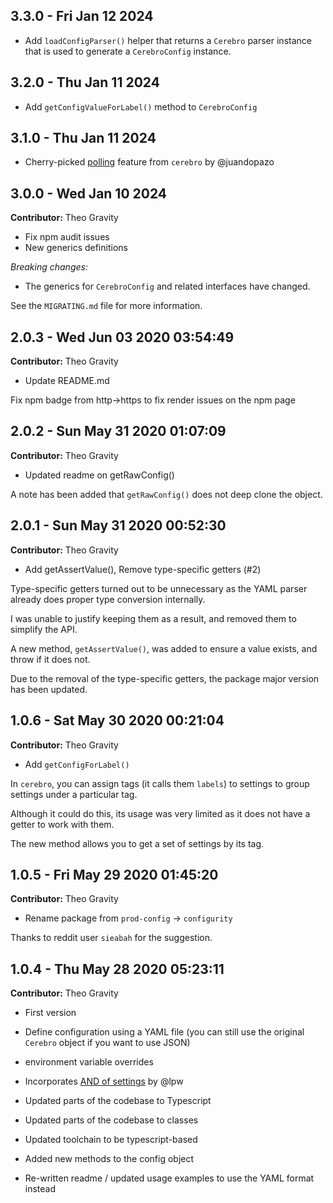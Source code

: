 ## 3.3.0 - Fri Jan 12 2024

- Add `loadConfigParser()` helper that returns a `Cerebro` parser instance that is used to generate a `CerebroConfig` instance.

## 3.2.0 - Thu Jan 11 2024

- Add `getConfigValueForLabel()` method to `CerebroConfig`

## 3.1.0 - Thu Jan 11 2024

- Cherry-picked [polling](https://github.com/yahoo/cerebro/pull/16/) feature from `cerebro` by @juandopazo

## 3.0.0 - Wed Jan 10 2024

**Contributor:** Theo Gravity

- Fix npm audit issues
- New generics definitions

*Breaking changes:*

- The generics for `CerebroConfig` and related interfaces have changed.

See the `MIGRATING.md` file for more information.

## 2.0.3 - Wed Jun 03 2020 03:54:49

**Contributor:** Theo Gravity

- Update README.md

Fix npm badge from http->https to fix render issues on the npm page

## 2.0.2 - Sun May 31 2020 01:07:09

**Contributor:** Theo Gravity

- Updated readme on getRawConfig()

A note has been added that `getRawConfig()` does not deep clone the object.

## 2.0.1 - Sun May 31 2020 00:52:30

**Contributor:** Theo Gravity

- Add getAssertValue(), Remove type-specific getters (#2)

Type-specific getters turned out to be unnecessary as the YAML parser already does proper type conversion internally.

I was unable to justify keeping them as a result, and removed them to simplify the API.

A new method, `getAssertValue()`, was added to ensure a value exists, and throw if it does not.

Due to the removal of the type-specific getters, the package major version has been updated.

## 1.0.6 - Sat May 30 2020 00:21:04

**Contributor:** Theo Gravity

- Add `getConfigForLabel()`

In `cerebro`, you can assign tags (it calls them `labels`) to settings to group settings under a particular tag.

Although it could do this, its usage was very limited as it does not have a getter to work with them.

The new method allows you to get a set of settings by its tag.

## 1.0.5 - Fri May 29 2020 01:45:20

**Contributor:** Theo Gravity

- Rename package from `prod-config` -> `configurity`

Thanks to reddit user `sieabah` for the suggestion.

## 1.0.4 - Thu May 28 2020 05:23:11

**Contributor:** Theo Gravity

- First version

- Define configuration using a YAML file (you can still use the original `Cerebro` object if you want to use JSON)
- environment variable overrides
- Incorporates [AND of settings](https://github.com/yahoo/cerebro/pull/14) by @lpw
- Updated parts of the codebase to Typescript
- Updated parts of the codebase to classes
- Updated toolchain to be typescript-based
- Added new methods to the config object
- Re-written readme / updated usage examples to use the YAML format instead
